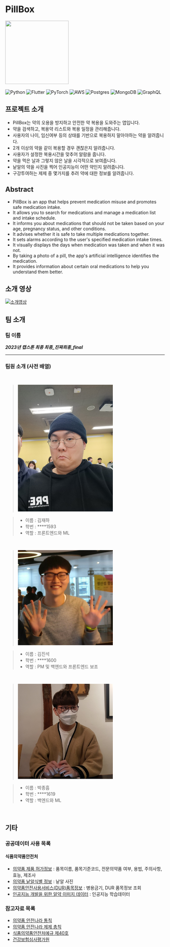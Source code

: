 # PillBox

<img width=200px height=200px src="https://github.com/kookmin-sw/capstone-2023-43/blob/main/docs/images/PillBox%20icon.jpg?raw=true">

![Python](https://img.shields.io/badge/python-3670A0?style=for-the-badge&logo=python&logoColor=ffdd54) ![Flutter](https://img.shields.io/badge/Flutter-%2302569B.svg?style=for-the-badge&logo=Flutter&logoColor=white) ![PyTorch](https://img.shields.io/badge/PyTorch-%23EE4C2C.svg?style=for-the-badge&logo=PyTorch&logoColor=white) ![AWS](https://img.shields.io/badge/AWS-%23FF9900.svg?style=for-the-badge&logo=amazon-aws&logoColor=white) ![Postgres](https://img.shields.io/badge/postgres-%23316192.svg?style=for-the-badge&logo=postgresql&logoColor=white) ![MongoDB](https://img.shields.io/badge/MongoDB-%234ea94b.svg?style=for-the-badge&logo=mongodb&logoColor=white) ![GraphQL](https://img.shields.io/badge/-GraphQL-E10098?style=for-the-badge&logo=graphql&logoColor=white)

## 프로젝트 소개

* PillBox는 약의 오용을 방지하고 안전한 약 복용을 도와주는 앱입니다.
* 약을 검색하고, 복용약 리스트와 복용 일정을 관리해줍니다.
* 사용자의 나이, 임신여부 등의 상태를 기반으로 복용하지 말아야하는 약을 알려줍니다.
* 2개 이상의 약을 같이 복용할 경우 괜찮은지 알려줍니다.
* 사용자가 설정한 복용시간을 맞추어 알람을 줍니다.
* 약을 먹은 날과 그렇지 않은 날을 시각적으로 보여줍니다.
* 낱알의 약을 사진을 찍어 인공지능이 어떤 약인지 알려줍니다.
* 구강투여하는 제제 중 몇가지를 추려 약에 대한 정보를 알려줍니다.

## Abstract

* PillBox is an app that helps prevent medication misuse and promotes safe medication intake.
* It allows you to search for medications and manage a medication list and intake schedule.
* It informs you about medications that should not be taken based on your age, pregnancy status, and other conditions.
* It advises whether it is safe to take multiple medications together.
* It sets alarms according to the user's specified medication intake times.
* It visually displays the days when medication was taken and when it was not.
* By taking a photo of a pill, the app's artificial intelligence identifies the medication.
* It provides information about certain oral medications to help you understand them better.

## 소개 영상

[![소개영상](https://img.youtube.com/vi/l31WvqrPxOU/0.jpg)](https://youtu.be/l31WvqrPxOU)

## 팀 소개

### 팀 이름

_**2023년 캡스톤 최종 최종_진짜최종_final**_
___

### 팀원 소개 (사전 배열)

<br/>

><img width=300px height=400px src="./docs/images/김재하사진.jpg" alt = "김재하의 사진">

>* 이름 : 김재하
>* 학번 : ****1593
>* 역할 : 프론트엔드와 ML

<br/>

><img width=300px height=300px src="./docs/images/김진석사진.jpg"/>

>* 이름 : 김진석
>* 학번 : ****1600
>* 역할 : PM 및 백엔드와 프론트엔드 보조

<br/>

><img width=300px height=300px src="./docs/images/박종흠사진.jpg" alt = "박종흠의 사진">

>* 이름 : 박종흠
>* 학번 : ****1619
>* 역할 : 백엔드와 ML

<br/>

## 기타

### 공공데이터 사용 목록

#### 식품의약품안전처

* [의약품 제품 허가정보](https://www.data.go.kr/tcs/dss/selectApiDataDetailView.do?publicDataPk=15095677) : 품목이름, 품목기준코드, 전문의약품 여부, 용법, 주의사항, 효능, 제조사
* [의약품 낱알식별 정보](https://www.data.go.kr/data/15057639/openapi.do) : 낱알 사진
* [의약품안전사용서비스(DUR)품목정보](https://www.data.go.kr/data/15059486/openapi.do) : 병용금기, DUR 품목정보 조회
* [인공지능 개발을 위한 알약 이미지 데이터](https://www.data.go.kr/data/15112582/fileData.do) : 인공지능 학습데이터

### 참고자료 목록

* [의약품 안전나라 통칙](https://nedrug.mfds.go.kr/pbp/CCEKP11/selectPopupList?phcpaLclasCode=EKP1)
* [의약품 안전나라 제제 총칙](https://nedrug.mfds.go.kr/pbp/CCEKP12/selectPopupList?phcpaLclasCode=EKP2)
* [식품의약품안전처예규 제40호](https://www.law.go.kr/LSW/admRulInfoP.do?admRulSeq=2000000023507#AJAX)
* [건강보험심사평가원](https://www.hira.or.kr/ra/medi/form.do?pgmid=HIRAA030029000000)
